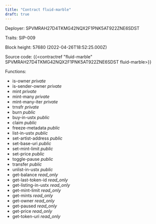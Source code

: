 ```yaml
---
title: "Contract fluid-marble"
draft: true
---
```

Deployer: SPVMRAH27D4TKMG42NQX2F1PNK5AT922ZNE6SDST

Traits:
SIP-009 



Block height: 57680 (2022-04-26T18:52:25.000Z)

Source code: {{<contractref "fluid-marble" SPVMRAH27D4TKMG42NQX2F1PNK5AT922ZNE6SDST fluid-marble>}}

Functions:

* is-owner _private_
* is-sender-owner _private_
* mint _private_
* mint-many _private_
* mint-many-iter _private_
* trnsfr _private_
* burn _public_
* buy-in-ustx _public_
* claim _public_
* freeze-metadata _public_
* list-in-ustx _public_
* set-artist-address _public_
* set-base-uri _public_
* set-mint-limit _public_
* set-price _public_
* toggle-pause _public_
* transfer _public_
* unlist-in-ustx _public_
* get-balance _read_only_
* get-last-token-id _read_only_
* get-listing-in-ustx _read_only_
* get-mint-limit _read_only_
* get-mints _read_only_
* get-owner _read_only_
* get-paused _read_only_
* get-price _read_only_
* get-token-uri _read_only_
